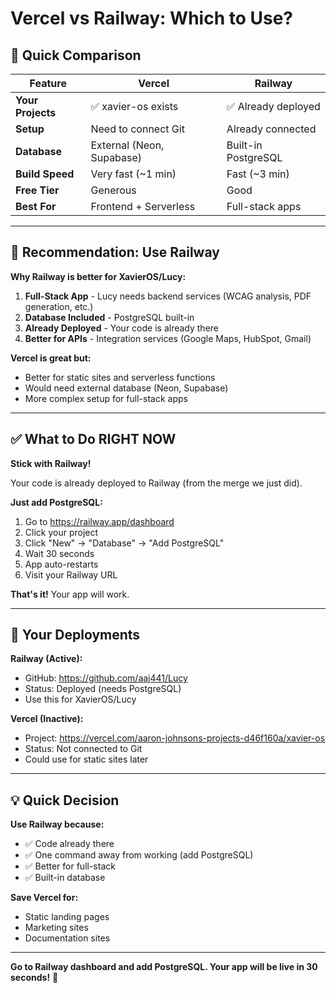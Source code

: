 # Vercel vs Railway: Which to Use?

## 🎯 Quick Comparison

| Feature | Vercel | Railway |
|---------|--------|---------|
| **Your Projects** | ✅ xavier-os exists | ✅ Already deployed |
| **Setup** | Need to connect Git | Already connected |
| **Database** | External (Neon, Supabase) | Built-in PostgreSQL |
| **Build Speed** | Very fast (~1 min) | Fast (~3 min) |
| **Free Tier** | Generous | Good |
| **Best For** | Frontend + Serverless | Full-stack apps |

---

## 🚀 Recommendation: **Use Railway**

**Why Railway is better for XavierOS/Lucy:**

1. **Full-Stack App** - Lucy needs backend services (WCAG analysis, PDF generation, etc.)
2. **Database Included** - PostgreSQL built-in
3. **Already Deployed** - Your code is already there
4. **Better for APIs** - Integration services (Google Maps, HubSpot, Gmail)

**Vercel is great but:**
- Better for static sites and serverless functions
- Would need external database (Neon, Supabase)
- More complex setup for full-stack apps

---

## ✅ What to Do RIGHT NOW

**Stick with Railway!**

Your code is already deployed to Railway (from the merge we just did).

**Just add PostgreSQL:**

1. Go to https://railway.app/dashboard
2. Click your project
3. Click "New" → "Database" → "Add PostgreSQL"
4. Wait 30 seconds
5. App auto-restarts
6. Visit your Railway URL

**That's it!** Your app will work.

---

## 🔗 Your Deployments

**Railway (Active):**
- GitHub: https://github.com/aaj441/Lucy
- Status: Deployed (needs PostgreSQL)
- Use this for XavierOS/Lucy

**Vercel (Inactive):**
- Project: https://vercel.com/aaron-johnsons-projects-d46f160a/xavier-os
- Status: Not connected to Git
- Could use for static sites later

---

## 💡 Quick Decision

**Use Railway because:**
- ✅ Code already there
- ✅ One command away from working (add PostgreSQL)
- ✅ Better for full-stack
- ✅ Built-in database

**Save Vercel for:**
- Static landing pages
- Marketing sites
- Documentation sites

---

**Go to Railway dashboard and add PostgreSQL. Your app will be live in 30 seconds!** 🚀

